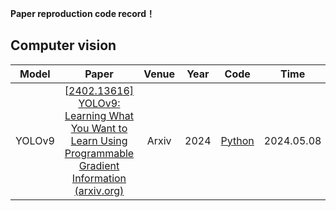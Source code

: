 **Paper reproduction code record！**

## Computer vision

|   Model    |                            Paper                             | Venue | Year |                      Code                      | Time   |
| :--------: | :----------------------------------------------------------: | :---: | :--: | :--------------------------------------------: | ------ |
|   YOLOv9   | [[2402.13616\] YOLOv9: Learning What You Want to Learn Using Programmable Gradient Information (arxiv.org)](https://arxiv.org/abs/2402.13616) | Arxiv | 2024 | [Python]([https://github.com/WongKinYiu/yolov9](https://github.com/Ashores/YOLO_person)) | 2024.05.08   |

